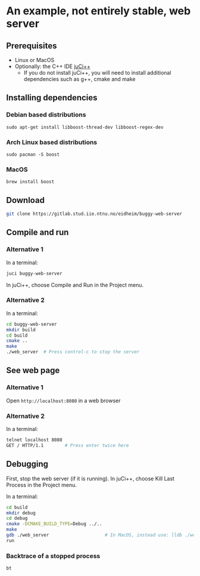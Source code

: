 # An example, not entirely stable, web server

## Prerequisites
* Linux or MacOS
* Optionally: the C++ IDE [juCi++](https://gitlab.com/cppit/jucipp)
    * If you do not install juCi++, you will need to install additional dependencies such as g++, cmake and make

## Installing dependencies

### Debian based distributions
`sudo apt-get install libboost-thread-dev libboost-regex-dev`

### Arch Linux based distributions
`sudo pacman -S boost`

### MacOS
`brew install boost`

## Download
```sh
git clone https://gitlab.stud.iie.ntnu.no/eidheim/buggy-web-server
```

## Compile and run
### Alternative 1
In a terminal:
```sh
juci buggy-web-server
```
In juCi++, choose Compile and Run in the Project menu.

### Alternative 2
In a terminal:
```sh
cd buggy-web-server
mkdir build
cd build
cmake ..
make
./web_server  # Press control-c to stop the server
```

## See web page
### Alternative 1
Open `http://localhost:8080` in a web browser

### Alternative 2
In a terminal:
```sh
telnet localhost 8080
GET / HTTP/1.1        # Press enter twice here

```

## Debugging
First, stop the web server (if it is running). In juCi++, choose Kill Last Process in the Project menu.

In a terminal:
```sh
cd build
mkdir debug
cd debug
cmake -DCMAKE_BUILD_TYPE=Debug ../..
make
gdb ./web_server                     # In MacOS, instead use: lldb ./web_server
run
```

### Backtrace of a stopped process
```sh
bt
```

